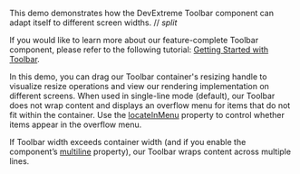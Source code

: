 This demo demonstrates how the DevExtreme Toolbar component can adapt itself to different screen widths.
// _split_

If you would like to learn more about our feature-complete Toolbar component, please refer to the following tutorial: [Getting Started with Toolbar](/Documentation/Guide/UI_Components/Toolbar/Getting_Started_with_Toolbar/). 

In this demo, you can drag our Toolbar container's resizing handle to visualize resize operations and view our rendering implementation on different screens. When used in single-line mode (default), our Toolbar does not wrap content and displays an overflow menu for items that do not fit within the container. Use the [locateInMenu](/Documentation/ApiReference/UI_Components/dxToolbar/Configuration/items/#locateInMenu) property to control whether items appear in the overflow menu.

If Toolbar width exceeds container width (and if you enable the component’s [multiline](/Documentation/ApiReference/UI_Components/dxToolbar/Configuration/#multiline) property), our Toolbar wraps content across multiple lines.